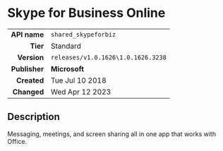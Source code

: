 # Skype for Business Online
| | |
|-:|-|
|**API name**|`shared_skypeforbiz`|
|**Tier**|Standard|
|**Version**|`releases/v1.0.1626\1.0.1626.3238`|
|**Publisher**|**Microsoft**|
|**Created**|Tue Jul 10 2018|
|**Changed**|Wed Apr 12 2023|

## Description
Messaging, meetings, and screen sharing all in one app that works with Office.
